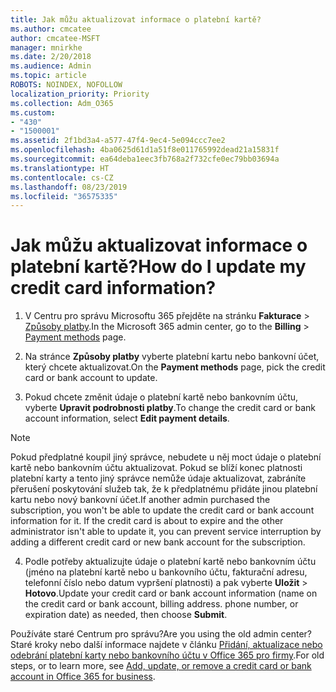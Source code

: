 ```yaml
---
title: Jak můžu aktualizovat informace o platební kartě?
ms.author: cmcatee
author: cmcatee-MSFT
manager: mnirkhe
ms.date: 2/20/2018
ms.audience: Admin
ms.topic: article
ROBOTS: NOINDEX, NOFOLLOW
localization_priority: Priority
ms.collection: Adm_O365
ms.custom:
- "430"
- "1500001"
ms.assetid: 2f1bd3a4-a577-47f4-9ec4-5e094ccc7ee2
ms.openlocfilehash: 4ba0625d61d1a51f8e011765992dead21a15831f
ms.sourcegitcommit: ea64deba1eec3fb768a2f732cfe0ec79bb03694a
ms.translationtype: HT
ms.contentlocale: cs-CZ
ms.lasthandoff: 08/23/2019
ms.locfileid: "36575335"
---
```

# <a name="how-do-i-update-my-credit-card-information"></a><span data-ttu-id="07c73-102">Jak můžu aktualizovat informace o platební kartě?</span><span class="sxs-lookup"><span data-stu-id="07c73-102">How do I update my credit card information?</span></span>

1. <span data-ttu-id="07c73-103">V Centru pro správu Microsoftu 365 přejděte na stránku **Fakturace** \> [Způsoby platby](https://go.microsoft.com/fwlink/p/?linkid=842054).</span><span class="sxs-lookup"><span data-stu-id="07c73-103">In the Microsoft 365 admin center, go to the **Billing** \> [Payment methods](https://go.microsoft.com/fwlink/p/?linkid=842054) page.</span></span>

2. <span data-ttu-id="07c73-104">Na stránce **Způsoby platby** vyberte platební kartu nebo bankovní účet, který chcete aktualizovat.</span><span class="sxs-lookup"><span data-stu-id="07c73-104">On the **Payment methods** page, pick the credit card or bank account to update.</span></span>

3. <span data-ttu-id="07c73-105">Pokud chcete změnit údaje o platební kartě nebo bankovním účtu, vyberte **Upravit podrobnosti platby**.</span><span class="sxs-lookup"><span data-stu-id="07c73-105">To change the credit card or bank account information, select **Edit payment details**.</span></span>

> [!NOTE]
> <span data-ttu-id="07c73-p101">Pokud předplatné koupil jiný správce, nebudete u něj moct údaje o platební kartě nebo bankovním účtu aktualizovat. Pokud se blíží konec platnosti platební karty a tento jiný správce nemůže údaje aktualizovat, zabráníte přerušení poskytování služeb tak, že k předplatnému přidáte jinou platební kartu nebo nový bankovní účet.</span><span class="sxs-lookup"><span data-stu-id="07c73-p101">If another admin purchased the subscription, you won't be able to update the credit card or bank account information for it. If the credit card is about to expire and the other administrator isn't able to update it, you can prevent service interruption by adding a different credit card or new bank account for the subscription.</span></span>

4. <span data-ttu-id="07c73-108">Podle potřeby aktualizujte údaje o platební kartě nebo bankovním účtu (jméno na platební kartě nebo u bankovního účtu, fakturační adresu, telefonní číslo nebo datum vypršení platnosti) a pak vyberte **Uložit** > **Hotovo**.</span><span class="sxs-lookup"><span data-stu-id="07c73-108">Update your credit card or bank account information (name on the credit card or bank account, billing address. phone number, or expiration date) as needed, then choose **Submit**.</span></span>

<span data-ttu-id="07c73-109">Používáte staré Centrum pro správu?</span><span class="sxs-lookup"><span data-stu-id="07c73-109">Are you using the old admin center?</span></span> <span data-ttu-id="07c73-110">Staré kroky nebo další informace najdete v článku [Přidání, aktualizace nebo odebrání platební karty nebo bankovního účtu v Office 365 pro firmy](https://docs.microsoft.com/office365/admin/subscriptions-and-billing/add-update-or-remove-credit-card-or-bank-account).</span><span class="sxs-lookup"><span data-stu-id="07c73-110">For old steps, or to learn more, see [Add, update, or remove a credit card or bank account in Office 365 for business](https://docs.microsoft.com/office365/admin/subscriptions-and-billing/add-update-or-remove-credit-card-or-bank-account).</span></span>